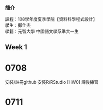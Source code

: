 ﻿### 簡介  
 課程：108學年度夏季學院【資料科學程式設計】  
 學生：鄭仕杰  
 學籍：元智大學 中國語文學系準大一生

## Week 1
 
 # 0708
  安裝/註冊github
  安裝R/RStudio
  [HW0]
  課後練習
 
 # 0711


